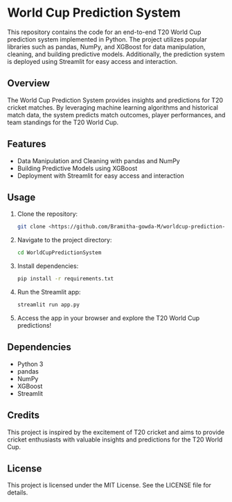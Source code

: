 # World Cup Prediction System

This repository contains the code for an end-to-end T20 World Cup prediction system implemented in Python. The project utilizes popular libraries such as pandas, NumPy, and XGBoost for data manipulation, cleaning, and building predictive models. Additionally, the prediction system is deployed using Streamlit for easy access and interaction.

## Overview
The World Cup Prediction System provides insights and predictions for T20 cricket matches. By leveraging machine learning algorithms and historical match data, the system predicts match outcomes, player performances, and team standings for the T20 World Cup.

## Features
- Data Manipulation and Cleaning with pandas and NumPy
- Building Predictive Models using XGBoost
- Deployment with Streamlit for easy access and interaction

## Usage
1. Clone the repository:
   ```bash
   git clone <https://github.com/Bramitha-gowda-M/worldcup-prediction-system>

2. Navigate to the project directory:
   ```bash
   cd WorldCupPredictionSystem

3. Install dependencies:
   ```bash
   pip install -r requirements.txt

4. Run the Streamlit app:
   ```bash
   streamlit run app.py

5. Access the app in your browser and explore the T20 World Cup predictions!

## Dependencies
- Python 3
- pandas
- NumPy
- XGBoost
- Streamlit
  
## Credits
This project is inspired by the excitement of T20 cricket and aims to provide cricket enthusiasts with valuable insights and predictions for the T20 World Cup.

## License
This project is licensed under the MIT License. See the LICENSE file for details.
